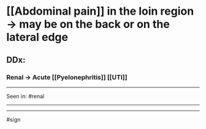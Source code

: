 # [[Abdominal pain]] in the loin region -> may be on the back or on the lateral edge 

## DDx:
### Renal -> Acute [[Pyelonephritis]] [[UTI]]

---

Seen in: #renal 

---


---
#sign 

